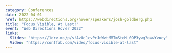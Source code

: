 ```yaml
---
category: Conferences
date: 2022-04-01
href: https://webdirections.org/hover/speakers/josh-goldberg.php
title: "Focus Visible, At Last!"
event: "Web Directions Hover 2022"
links:
  Slides: "https://1drv.ms/p/s!AvUc1cvPrJnWvtMMTmSteM_0OP3ywg?e=wYvucy"
  Video: "https://conffab.com/video/focus-visible-at-last"
---
```

